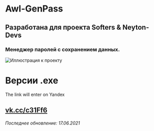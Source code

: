 # Awl-GenPass
## Разработана для проекта Softers & Neyton-Devs
### Менеджер паролей с сохранением данных.
![Иллюстрация к проекту](https://habrastorage.org/webt/g6/wm/zp/g6wmzpmhozx0yfvra7qzpmckqxe.png)

# Версии .exe 
The link will enter on Yandex
 ## [vk.cc/c31Ff6](vk.cc/c31Ff6)

###### Последнее обновление: 17.06.2021
